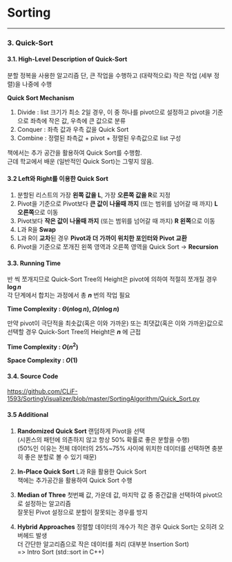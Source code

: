 # Sorting

- - -

### 3. Quick-Sort
#### 3.1. High-Level Description of Quick-Sort
분할 정복을 사용한 알고리즘 
단, 큰 작업을 수행하고 (대략적으로) 작은 작업 (세부 정렬)을 나중에 수행 

**Quick Sort Mechanism**
1. Divide : list 크기가 최소 2일 경우, 이 중 하나를 pivot으로 설정하고 pivot을 기준으로 좌측에 작은 값, 우측에 큰 값으로 분류   
2. Conquer : 좌측 값과 우측 값을 Quick Sort 
3. Combine : 정렬된 좌측값 + pivot + 정렬된 우측값으로 list 구성        

책에서는 추가 공간을 활용하여 Quick Sort를 수행함.  
근데 학교에서 배운 (일반적인 Quick Sort)는 그렇지 않음. 

#### 3.2 Left와 Right를 이용한 Quick Sort
1. 분할된 리스트의 가장 **왼쪽 값을 L**, 가장 **오른쪽 값을 R**로 지정 
2. Pivot을 기준으로 Pivot보다 **큰 값이 나올때 까지** (또는 범위를 넘어갈 때 까지) **L 오른쪽**으로 이동
3. Pivot보다 **작은 값이 나올때 까지** (또는 범위를 넘어갈 때 까지) **R 왼쪽**으로 이동   
4. L과 R을 **Swap**
5. L과 R이 **교차**된 경우 **Pivot과 더 가까이 위치한 포인터와 Pivot 교환**  
6. Pivot을 기준으로 쪼개진 왼쪽 영역과 오른쪽 영역을 Quick Sort -> **Recursion**  

#### 3.3. Running Time
반 씩 쪼개지므로 Quick-Sort Tree의 Height은 pivot에 의하여 적절히 쪼개질 경우 **$\log{n}$**  
각 단계에서 합치는 과정에서 총 **$n$** 번의 작업 필요   

**Time Complexity : $\Theta(n\log{n})$, $\Omega(n\log{n})$**  

만약 pivot이 극단적을 최솟값(혹은 이와 가까운) 또는 최댓값(혹은 이와 가까운)값으로 선택할 경우 Quick-Sort Tree의 Height은 **$n$** 에 근접 

**Time Complexity : $O(n^2)$**

**Space Complexity : $O(1)$**   

#### 3.4. Source Code
https://github.com/CLiF-1593/SortingVisualizer/blob/master/SortingAlgorithm/Quick_Sort.py

#### 3.5 Additional
1. **Randomized Quick Sort**
랜덤하게 Pivot을 선택   
(시퀸스의 패턴에 의존하지 않고 항상 50% 확률로 좋은 분할을 수행)    
(50%인 이유는 전체 데이터의 25%~75% 사이에 위치한 데이터를 선택하면 충분히 좋은 분할로 볼 수 있기 때문) 

2. **In-Place Quick Sort**
L과 R을 활용한 Quick Sort   
책에는 추가공간을 활용하여 Quick Sort 수행  

3. **Median of Three**
첫번째 값, 가운데 값, 마지막 값 중 중간값을 선택하여 pivot으로 설정하는 알고리즘    
잘못된 Pivot 설정으로 분할이 잘못되는 경우를 방지   

4. **Hybrid Approaches**
정렬할 데이터의 개수가 적은 경우 Quick Sort는 오히려 오버헤드 발생  
더 간단한 알고리즘으로 작은 데이터를 처리 (대부분 Insertion Sort)   
=> Intro Sort (std::sort in C++)    